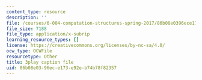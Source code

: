 ```yaml
---
content_type: resource
description: ''
file: /courses/6-004-computation-structures-spring-2017/86b08e0396ece173e92eb74b78f82357_iQR_6f5Jdns.srt
file_size: 7188
file_type: application/x-subrip
learning_resource_types: []
license: https://creativecommons.org/licenses/by-nc-sa/4.0/
ocw_type: OCWFile
resourcetype: Other
title: 3play caption file
uid: 86b08e03-96ec-e173-e92e-b74b78f82357
---
```

